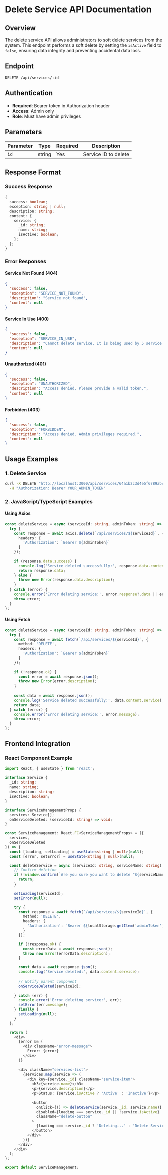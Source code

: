 # Delete Service API Documentation

## Overview
The delete service API allows administrators to soft delete services from the system. This endpoint performs a soft delete by setting the `isActive` field to `false`, ensuring data integrity and preventing accidental data loss.

## Endpoint
```
DELETE /api/services/:id
```

## Authentication
- **Required**: Bearer token in Authorization header
- **Access**: Admin only
- **Role**: Must have admin privileges

## Parameters

| Parameter | Type | Required | Description |
|-----------|------|----------|-------------|
| `id` | string | Yes | Service ID to delete |

## Response Format

### Success Response
```typescript
{
  success: boolean;
  exception: string | null;
  description: string;
  content: {
    service: {
      _id: string;
      name: string;
      isActive: boolean;
    };
  };
}
```

### Error Responses

#### Service Not Found (404)
```json
{
  "success": false,
  "exception": "SERVICE_NOT_FOUND",
  "description": "Service not found",
  "content": null
}
```

#### Service In Use (400)
```json
{
  "success": false,
  "exception": "SERVICE_IN_USE",
  "description": "Cannot delete service. It is being used by 5 service request(s)",
  "content": null
}
```

#### Unauthorized (401)
```json
{
  "success": false,
  "exception": "UNAUTHORIZED",
  "description": "Access denied. Please provide a valid token.",
  "content": null
}
```

#### Forbidden (403)
```json
{
  "success": false,
  "exception": "FORBIDDEN",
  "description": "Access denied. Admin privileges required.",
  "content": null
}
```

## Usage Examples

### 1. Delete Service
```bash
curl -X DELETE "http://localhost:3000/api/services/64a1b2c3d4e5f6789abcdef1" \
  -H "Authorization: Bearer YOUR_ADMIN_TOKEN"
```

### 2. JavaScript/TypeScript Examples

#### Using Axios
```typescript
const deleteService = async (serviceId: string, adminToken: string) => {
  try {
    const response = await axios.delete(`/api/services/${serviceId}`, {
      headers: {
        'Authorization': `Bearer ${adminToken}`
      }
    });
    
    if (response.data.success) {
      console.log('Service deleted successfully:', response.data.content.service);
      return response.data;
    } else {
      throw new Error(response.data.description);
    }
  } catch (error) {
    console.error('Error deleting service:', error.response?.data || error.message);
    throw error;
  }
};
```

#### Using Fetch
```typescript
const deleteService = async (serviceId: string, adminToken: string) => {
  try {
    const response = await fetch(`/api/services/${serviceId}`, {
      method: 'DELETE',
      headers: {
        'Authorization': `Bearer ${adminToken}`
      }
    });
    
    if (!response.ok) {
      const error = await response.json();
      throw new Error(error.description);
    }
    
    const data = await response.json();
    console.log('Service deleted successfully:', data.content.service);
    return data;
  } catch (error) {
    console.error('Error deleting service:', error.message);
    throw error;
  }
};
```

## Frontend Integration

### React Component Example
```typescript
import React, { useState } from 'react';

interface Service {
  _id: string;
  name: string;
  description: string;
  isActive: boolean;
}

interface ServiceManagementProps {
  services: Service[];
  onServiceDeleted: (serviceId: string) => void;
}

const ServiceManagement: React.FC<ServiceManagementProps> = ({ 
  services, 
  onServiceDeleted 
}) => {
  const [loading, setLoading] = useState<string | null>(null);
  const [error, setError] = useState<string | null>(null);

  const deleteService = async (serviceId: string, serviceName: string) => {
    // Confirm deletion
    if (!window.confirm(`Are you sure you want to delete "${serviceName}"? This action cannot be undone.`)) {
      return;
    }

    setLoading(serviceId);
    setError(null);

    try {
      const response = await fetch(`/api/services/${serviceId}`, {
        method: 'DELETE',
        headers: {
          'Authorization': `Bearer ${localStorage.getItem('adminToken')}`
        }
      });

      if (!response.ok) {
        const errorData = await response.json();
        throw new Error(errorData.description);
      }

      const data = await response.json();
      console.log('Service deleted:', data.content.service);
      
      // Notify parent component
      onServiceDeleted(serviceId);
      
    } catch (err) {
      console.error('Error deleting service:', err);
      setError(err.message);
    } finally {
      setLoading(null);
    }
  };

  return (
    <div>
      {error && (
        <div className="error-message">
          Error: {error}
        </div>
      )}
      
      <div className="services-list">
        {services.map(service => (
          <div key={service._id} className="service-item">
            <h3>{service.name}</h3>
            <p>{service.description}</p>
            <p>Status: {service.isActive ? 'Active' : 'Inactive'}</p>
            
            <button
              onClick={() => deleteService(service._id, service.name)}
              disabled={loading === service._id || !service.isActive}
              className="delete-button"
            >
              {loading === service._id ? 'Deleting...' : 'Delete Service'}
            </button>
          </div>
        ))}
      </div>
    </div>
  );
};

export default ServiceManagement;
```
